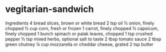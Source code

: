 # vegitarian-sandwich
  
Ingredients 4 bread slices, brown or white bread 
2 tsp oil
½ onion,
finely chopped ½ cup corn,
fresh or frozen 1 carrot,
finely chopped ½ capsicum, 
finely chopped 1 bunch spinach or palak leaves,
chopped 1 tsp crushed pepper ½ tsp mixed herbs, 
optional salt to taste 
2 tbsp tomato sauce 
2 tbsp green chutney 
¼ cup mozzarella or cheddar cheese, grated 2 tsp butter
